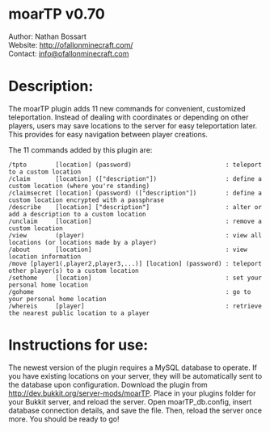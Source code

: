 # moarTP v0.70

Author: Nathan Bossart  
Website: <http://ofallonminecraft.com/>  
Contact: <info@ofallonminecraft.com>  


# Description:
The moarTP plugin adds 11 new commands for convenient, customized teleportation. Instead of dealing with coordinates or depending on other players, users may save locations to the server for easy teleportation later. This provides for easy navigation between player creations.


The 11 commands added by this plugin are:

    /tpto        [location] (password)                          : teleport to a custom location
    /claim       [location] (["description"])                   : define a custom location (where you're standing)
    /claimsecret [location] (password) (["description"])        : define a custom location encrypted with a passphrase
    /describe    [location] ["description"]                     : alter or add a description to a custom location
    /unclaim     [location]                                     : remove a custom location
    /view        (player)                                       : view all locations (or locations made by a player)
    /about       [location]                                     : view location information
    /move [player1(,player2,player3,...)] [location] (password) : teleport other player(s) to a custom location
    /sethome     [location]                                     : set your personal home location
    /gohome                                                     : go to your personal home location
    /whereis     [player]                                       : retrieve the nearest public location to a player


# Instructions for use:

The newest version of the plugin requires a MySQL database to operate.  If you have existing locations on your server, they will be automatically sent to the database upon configuration.  Download the plugin from http://dev.bukkit.org/server-mods/moarTP.  Place in your plugins folder for your Bukkit server, and reload the server.  Open moarTP_db.config, insert database connection details, and save the file.  Then, reload the server once more.  You should be ready to go!
